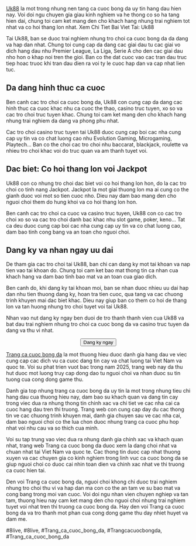 <p><a href="https://affcup.net/uk88/">Uk88</a> la mot trong nhung nen tang ca cuoc bong da uy tin hang dau hien nay. Voi doi ngu chuyen gia giau kinh nghiem va he thong co so ha tang hien dai, chung toi cam ket mang den cho khach hang nhung trai nghiem tot nhat va co hoi thang lon nhat.
Xem Chi Tiet Bai Viet Tai: Uk88<p>Tai Uk88, ban se duoc trai nghiem nhung tro choi ca cuoc bong da da dang va hap dan nhat. Chung toi cung cap da dang cac giai dau tu cac giai vo dich hang dau nhu Premier League, La Liga, Serie A cho den cac giai dau nho hon o khap noi tren the gioi. Ban co the dat cuoc vao cac tran dau truc tiep hoac truoc khi tran dau dien ra voi ty le cuoc hap dan va cap nhat lien tuc.</p><h2>Da dang hinh thuc ca cuoc</h2><p>Ben canh cac tro choi ca cuoc bong da, Uk88 con cung cap da dang cac hinh thuc ca cuoc khac nhu ca cuoc the thao, casino truc tuyen, xo so va cac tro choi truc tuyen khac. Chung toi cam ket mang den cho khach hang nhung trai nghiem da dang va phong phu nhat.<p>Cac tro choi casino truc tuyen tai Uk88 duoc cung cap boi cac nha cung cap uy tin va co chat luong cao nhu Evolution Gaming, Microgaming, Playtech... Ban co the choi cac tro choi nhu baccarat, blackjack, roulette va nhieu tro choi khac voi do truc quan va am thanh tuyet voi.<h2>Dac biet: Co hoi thang lon voi Jackpot</h2><p>Uk88 con co nhung tro choi dac biet voi co hoi thang lon hon, do la cac tro choi co tinh nang Jackpot. Jackpot la mot giai thuong lon ma ai cung co the gianh duoc voi mot so tien cuoc nho. Dieu nay dam bao mang den cho nguoi choi them do hung khoi va co hoi thang lon hon.<p>Ben canh cac tro choi ca cuoc va casino truc tuyen, Uk88 con co cac tro choi xo so va cac tro choi danh bac khac nhu slot game, poker, keno... Tat ca deu duoc cung cap boi cac nha cung cap uy tin va co chat luong cao, dam bao tinh cong bang va an toan cho nguoi choi.</p><h2>Dang ky va nhan ngay uu dai</h2><p>De tham gia cac tro choi tai Uk88, ban chi can dang ky mot tai khoan va nap tien vao tai khoan do. Chung toi cam ket bao mat thong tin ca nhan cua khach hang va dam bao tinh bao mat va an toan cua giao dich.<p>Ben canh do, khi dang ky tai khoan moi, ban se nhan duoc nhieu uu dai hap dan nhu tien thuong dang ky, hoan tra tien cuoc, qua tang va cac chuong trinh khuyen mai dac biet khac. Dieu nay giup ban co them co hoi de thang lon va tan huong nhung tro choi tuyet voi tai Uk88.</p><p>Nhan vao nut dang ky ngay ben duoi de tro thanh thanh vien cua Uk88 va bat dau trai nghiem nhung tro choi ca cuoc bong da va casino truc tuyen da dang va thu vi nhat.<div style="text-align: center;">
<button class="btn">Dang ky ngay</button>
</div><p><a href="https://affcup.net/">Trang ca cuoc bong da</a> la mot thuong hieu duoc danh gia hang dau ve viec cung cap cac dich vu ca cuoc dang tin cay va chat luong tai Viet Nam va quoc te. Voi su phat trien vuot bac trong nam 2025, trang web nay da thu hut duoc mot luong truy cap dong dao tu nguoi choi va nhan duoc su tin tuong cua cong dong game thu.

Danh gia top nhung trang ca cuoc bong da uy tin la mot trong nhung tieu chi hang dau cua thuong hieu nay, dam bao su khach quan va dang tin cay trong viec dua ra nhung thong tin chinh xac va chi tiet ve cac nha cai ca cuoc hang dau tren thi truong. Trang web con cung cap day du cac thong tin ve cac chuong trinh khuyen mai, danh gia chuyen sau ve cac nha cai, dam bao nguoi choi co the lua chon duoc nhung trang ca cuoc phu hop nhat voi nhu cau va so thich cua minh.

Voi su tap trung vao viec dua ra nhung danh gia chinh xac va khach quan nhat, trang web Trang ca cuoc bong da duoc xem la dang choi nhat va chuan nhat tai Viet Nam va quoc te. Cac thong tin duoc cap nhat thuong xuyen va cac chuyen gia co kinh nghiem trong linh vuc ca cuoc bong da se giup nguoi choi co duoc cai nhin toan dien va chinh xac nhat ve thi truong ca cuoc hien tai.

Den voi Trang ca cuoc bong da, nguoi choi khong chi duoc trai nghiem nhung tro choi thu vi va hap dan ma con co the an tam ve su bao mat va cong bang trong moi van cuoc. Voi doi ngu nhan vien chuyen nghiep va tan tam, thuong hieu nay cam ket mang den cho nguoi choi nhung trai nghiem tuyet voi nhat tren thi truong ca cuoc bong da. Hay den voi Trang ca cuoc bong da va tro thanh mot phan cua cong dong game thu day nhiet huyet va dam me.</p>
#8live, #8live, #Trang_ca_cuoc_bong_da, #Trangcacuocbongda, #Trang_ca_cuoc_bong_da
